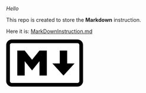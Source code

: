 *Hello*

This repo is created to store the **Markdown** instruction.

Here it is: [MarkDownInstruction.md](MarkDownInstruction.md)

![Hi!](./Markdown-mark.png)